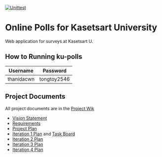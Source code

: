 [![Unittest](https://github.com/thanidacwn/ku-polls/actions/workflows/test.yml/badge.svg)](https://github.com/thanidacwn/ku-polls/actions/workflows/test.yml)


# Online Polls for Kasetsart University
Web application for surveys at Kasetsart U.

## How to Running ku-polls
| Username  | Password    |
|-----------|-------------|
| thanidacwn | tongtoy2546 |


## Project Documents
All project documents are in the [Project Wik](https://github.com/thanidacwn/ku-polls/wiki)

* [Vision Statement](https://github.com/thanidacwn/ku-polls/wiki/Vision-Statement)
* [Requirements](https://github.com/thanidacwn/ku-polls/wiki/Requirements)
* [Project Plan](https://github.com/thanidacwn/ku-polls/wiki/Development-Plan)
* [Iteration 1 Plan](https://github.com/thanidacwn/ku-polls/wiki/Iteration-1-Plan) and [Task Board](https://github.com/users/thanidacwn/projects/5)
* [Iteration 2 Plan](https://github.com/thanidacwn/ku-polls/wiki/Iteration-2-Plan)
* [Iteration 3 Plan](https://github.com/thanidacwn/ku-polls/wiki/Iteration-3-Plan)
* [Iteration 4 Plan](https://github.com/thanidacwn/ku-polls/wiki/Iteration-4-Plan)
